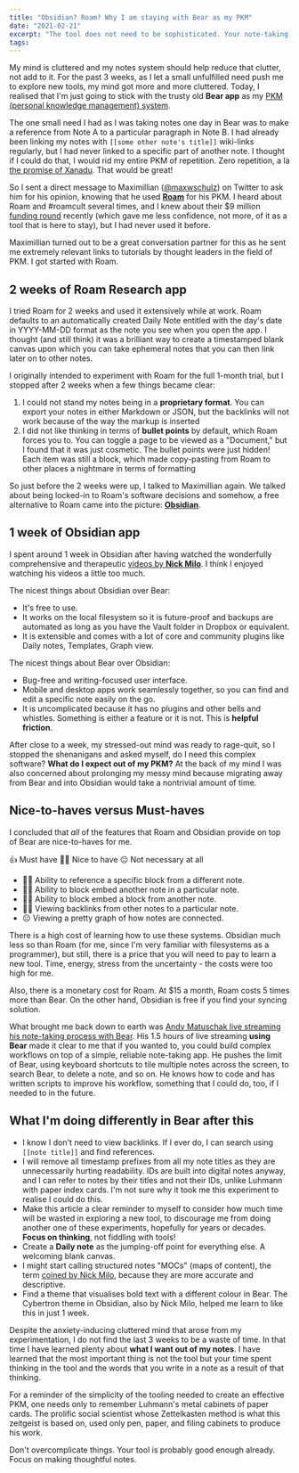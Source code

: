 ```yaml
---
title: "Obsidian? Roam? Why I am staying with Bear as my PKM"
date: "2021-02-21"
excerpt: "The tool does not need to be sophisticated. Your note-taking workflow does."
tags: 
---
```


My mind is cluttered and my notes system should help reduce that clutter, not add to it. For the past 3 weeks, as I let a small unfulfilled need push me to explore new tools, my mind got more and more cluttered. Today, I realised that I'm just going to stick with the trusty old **Bear app** as my [PKM (personal knowledge management) system](/2020-07-05-personal-knowledge-management-system).

The one small need I had as I was taking notes one day in Bear was to make a reference from Note A to a particular paragraph in Note B. I had already been linking my notes with `[[some other note's title]]` wiki-links regularly, but I had never linked to a specific part of another note. I thought if I could do that, I would rid my entire PKM of repetition. Zero repetition, a la [the promise of Xanadu](https://www.wired.com/1995/06/xanadu/). That would be great!

So I sent a direct message to Maximillian ([@maxwschulz](https://twitter.com/maxwschulz)) on Twitter to ask him for his opinion, knowing that he used [**Roam**](https://roamresearch.com/) for his PKM. I heard about Roam and #roamcult several times, and I knew about their $9 million [funding round](https://angel.co/today/stories/a-200-million-seed-valuation-for-roam-shows-investor-frenzy-for-note-taking-apps-29550) recently (which gave me less confidence, not more, of it as a tool that is here to stay), but I had never used it before. 

Maximillian turned out to be a great conversation partner for this as he sent me extremely relevant links to tutorials by thought leaders in the field of PKM. I got started with Roam.

## 2 weeks of Roam Research app

I tried Roam for 2 weeks and used it extensively while at work. Roam defaults to an automatically created Daily Note entitled with the day's date in YYYY-MM-DD format as the note you see when you open the app. I thought (and still think) it was a brilliant way to create a timestamped blank canvas upon which you can take ephemeral notes that you can then link later on to other notes.

I originally intended to experiment with Roam for the full 1-month trial, but I stopped after 2 weeks when a few things became clear:
1. I could not stand my notes being in a **proprietary format**. You can export your notes in either Markdown or JSON, but the backlinks will not work because of the way the markup is inserted
2. I did not like thinking in terms of **bullet points** by default, which Roam forces you to. You can toggle a page to be viewed as a "Document," but I found that it was just cosmetic. The bullet points were just hidden! Each item was still a block, which made copy-pasting from Roam to other places a nightmare in terms of formatting

So just before the 2 weeks were up, I talked to Maximillian again. We talked about being locked-in to Roam's software decisions and somehow, a free alternative to Roam came into the picture: [**Obsidian**](https://obsidian.md/).

## 1 week of Obsidian app 

I spent around 1 week in Obsidian after having watched the wonderfully comprehensive and therapeutic [videos by **Nick Milo**](https://www.youtube.com/channel/UC85D7ERwhke7wVqskV_DZUA). I think I enjoyed watching his videos a little too much.

The nicest things about Obsidian over Bear:
- It's free to use.
- It works on the local filesystem so it is future-proof and backups are automated as long as you have the Vault folder in Dropbox or equivalent.
- It is extensible and comes with a lot of core and community plugins like Daily notes, Templates, Graph view.

The nicest things about Bear over Obsidian:
- Bug-free and writing-focused user interface.
- Mobile and desktop apps work seamlessly together, so you can find and edit a specific note easily on the go.
- It is uncomplicated because it has no plugins and other bells and whistles. Something is either a feature or it is not. This is **helpful friction**.

After close to a week, my stressed-out mind was ready to rage-quit, so I stopped the shenanigans and asked myself, do I need this complex software? **What do I expect out of my PKM?** At the back of my mind I was also concerned about prolonging my messy mind because migrating away from Bear and into Obsidian would take a nontrivial amount of time.

## Nice-to-haves versus Must-haves

I concluded that *all* of the features that Roam and Obsidian provide on top of Bear are nice-to-haves for me.

👍 Must have
🤷‍♂️ Nice to have
😐 Not necessary at all

- 🤷‍♂️ Ability to reference a specific block from a different note.
- 🤷‍♂️ Ability to block embed another note in a particular note.
- 🤷‍♂️ Ability to block embed a block from another note.
- 🤷‍♂️ Viewing backlinks from other notes to a particular note.
- 😐 Viewing a pretty graph of how notes are connected.

There is a high cost of learning how to use these systems. Obsidian much less so than Roam (for me, since I'm very familiar with filesystems as a programmer), but still, there is a price that you will need to pay to learn a new tool. Time, energy, stress from the uncertainty - the costs were too high for me.

Also, there is a monetary cost for Roam. At $15 a month, Roam costs 5 times more than Bear. On the other hand, Obsidian is free if you find your syncing solution.

What brought me back down to earth was [Andy Matuschak live streaming his note-taking process with Bear](https://www.youtube.com/watch?v=DGcs4tyey18). His 1.5 hours of live streaming **using Bear** made it clear to me that if you wanted to, you could build complex workflows on top of a simple, reliable note-taking app. He pushes the limit of Bear, using keyboard shortcuts to tile multiple notes across the screen, to search Bear, to delete a note, and so on. He knows how to code and has written scripts to improve his workflow, something that I could do, too, if I needed to in the future.

## What I'm doing differently in Bear after this

- I know I don't need to view backlinks. If I ever do, I can search using `[[note title]]` and find references.
- I will remove all timestamp prefixes from all my note titles as they are unnecessarily hurting readability. IDs are built into digital notes anyway, and I can refer to notes by their titles and not their IDs, unlike Luhmann with paper index cards. I'm not sure why it took me this experiment to realise I could do this.
- Make this article a clear reminder to myself to consider how much time will be wasted in exploring a new tool, to discourage me from doing another one of these experiments, hopefully for years or decades. **Focus on thinking**, not fiddling with tools!
- Create a **Daily note** as the jumping-off point for everything else. A welcoming blank canvas.
- I might start calling structured notes "MOCs" (maps of content), the term [coined by Nick Milo](https://publish.obsidian.md/lyt-kit/MOCs+Overview), because they are more accurate and descriptive.
- Find a theme that visualises bold text with a different colour in Bear. The Cybertron theme in Obsidian, also by Nick Milo, helped me learn to like this in just 1 week.

Despite the anxiety-inducing cluttered mind that arose from my experimentation, I do not find the last 3 weeks to be a waste of time. In that time I have learned plenty about **what I want out of my notes**. I have learned that the most important thing is not the tool but your time spent thinking in the tool and the words that you write in a note as a result of that thinking. 

For a reminder of the simplicity of the tooling needed to create an effective PKM, one needs only to remember Luhmann's metal cabinets of paper cards.  The prolific social scientist whose Zettelkasten method is what this zeitgeist is based on, used only pen, paper, and filing cabinets to produce his work.

Don't overcomplicate things. Your tool is probably good enough already. Focus on making thoughtful notes.
